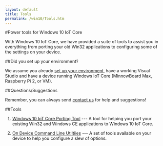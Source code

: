 ```yaml
---
layout: default
title: Tools
permalink: /win10/Tools.htm
---
```


#Power tools for Windows 10 IoT Core

With Windows 10 IoT Core, we have provided a suite of tools to assist you in everything from porting your old Win32 applications to configuring some of the settings on your device.

##Did you set up your environment?

We assume you already [set up your environment]({{site.baseurl}}/GetStarted.htm), have a working Visual Studio and have a device running Windows IoT Core (MinnowBoard Max, Raspberry Pi 2, or VM).

##Questions/Suggestions

Remember, you can always send [contact us]({{site.baseurl}}/Community.htm#contact) for help and suggestions!

##Tools

1. [Windows 10 IoT Core Porting Tool]({{site.baseurl}}/win10/tools/IoTAPIPortingTool.htm) --- A tool for helping you port your existing Win32 and Windows CE applications to Windows 10 IoT Core.

2. [On Device Command Line Utiltiies]({{site.baseurl}}/win10/tools/CommandLineUtils.htm) --- A set of tools available on your device to help you configure a slew of options.
